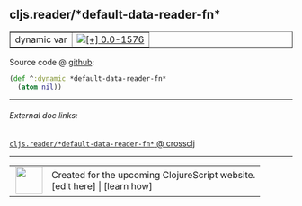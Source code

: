 ## cljs.reader/\*default-data-reader-fn\*



 <table border="1">
<tr>
<td>dynamic var</td>
<td><a href="https://github.com/cljsinfo/cljs-api-docs/tree/0.0-1576"><img valign="middle" alt="[+] 0.0-1576" title="Added in 0.0-1576" src="https://img.shields.io/badge/+-0.0--1576-lightgrey.svg"></a> </td>
</tr>
</table>









Source code @ [github](https://github.com/clojure/clojurescript/blob/r2814/src/cljs/cljs/reader.cljs#L573-L574):

```clj
(def ^:dynamic *default-data-reader-fn*
  (atom nil))
```

<!--
Repo - tag - source tree - lines:

 <pre>
clojurescript @ r2814
└── src
    └── cljs
        └── cljs
            └── <ins>[reader.cljs:573-574](https://github.com/clojure/clojurescript/blob/r2814/src/cljs/cljs/reader.cljs#L573-L574)</ins>
</pre>

-->

---



###### External doc links:

[`cljs.reader/*default-data-reader-fn*` @ crossclj](http://crossclj.info/fun/cljs.reader.cljs/*default-data-reader-fn*.html)<br>

---

 <table>
<tr><td>
<img valign="middle" align="right" width="48px" src="http://i.imgur.com/Hi20huC.png">
</td><td>
Created for the upcoming ClojureScript website.<br>
[edit here] | [learn how]
</td></tr></table>

[edit here]:https://github.com/cljsinfo/cljs-api-docs/blob/master/cljsdoc/cljs.reader_STARdefault-data-reader-fnSTAR.cljsdoc
[learn how]:https://github.com/cljsinfo/cljs-api-docs/wiki/cljsdoc-files

<!--

This information was too distracting to show to readers, but I'll leave it
commented here since it is helpful to:

- pretty-print the data used to generate this document
- and show how to retrieve that data



The API data for this symbol:

```clj
{:ns "cljs.reader",
 :name "*default-data-reader-fn*",
 :type "dynamic var",
 :source {:code "(def ^:dynamic *default-data-reader-fn*\n  (atom nil))",
          :title "Source code",
          :repo "clojurescript",
          :tag "r2814",
          :filename "src/cljs/cljs/reader.cljs",
          :lines [573 574]},
 :full-name "cljs.reader/*default-data-reader-fn*",
 :full-name-encode "cljs.reader_STARdefault-data-reader-fnSTAR",
 :history [["+" "0.0-1576"]]}

```

Retrieve the API data for this symbol:

```clj
;; from Clojure REPL
(require '[clojure.edn :as edn])
(-> (slurp "https://raw.githubusercontent.com/cljsinfo/cljs-api-docs/catalog/cljs-api.edn")
    (edn/read-string)
    (get-in [:symbols "cljs.reader/*default-data-reader-fn*"]))
```

-->
